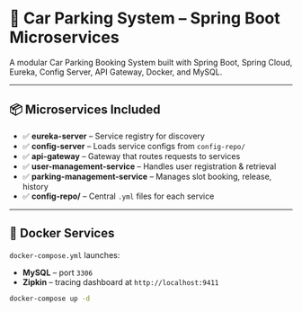 # 🚗 Car Parking System – Spring Boot Microservices

A modular Car Parking Booking System built with Spring Boot, Spring Cloud, Eureka, Config Server, API Gateway, Docker, and MySQL.

---

## 📦 Microservices Included

- ✅ **eureka-server** – Service registry for discovery
- ✅ **config-server** – Loads service configs from `config-repo/`
- ✅ **api-gateway** – Gateway that routes requests to services
- ✅ **user-management-service** – Handles user registration & retrieval
- ✅ **parking-management-service** – Manages slot booking, release, history
- ✅ **config-repo/** – Central `.yml` files for each service

---

## 🐳 Docker Services

`docker-compose.yml` launches:

- **MySQL** – port `3306`
- **Zipkin** – tracing dashboard at `http://localhost:9411`

```bash
docker-compose up -d
